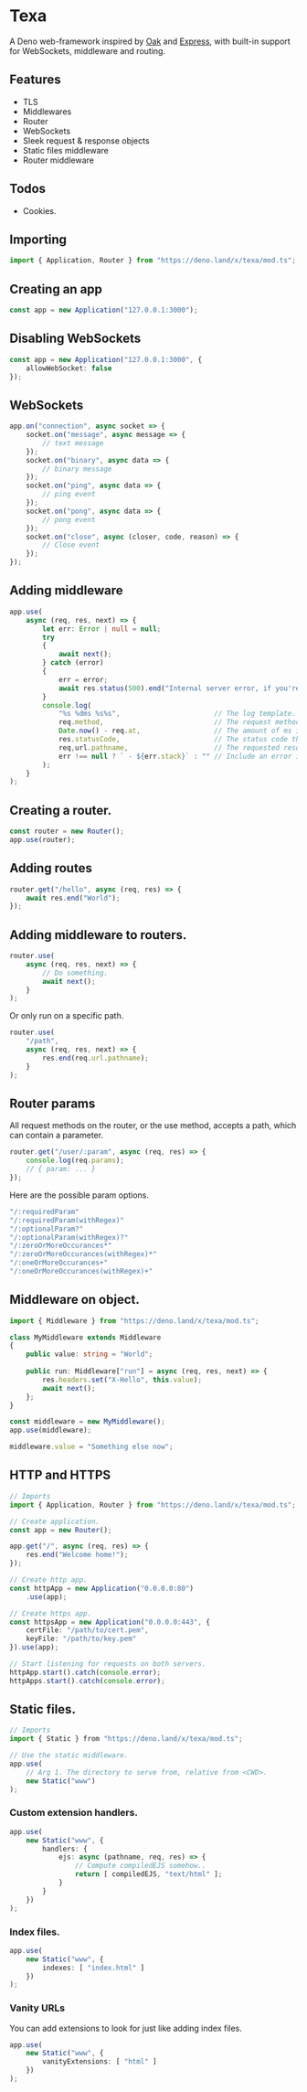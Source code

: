 # Texa

A Deno web-framework inspired by [Oak](https://deno.land/x/oak) and [Express](https://npmjs.com/package/express), with built-in support for WebSockets, middleware and routing.

## Features
- TLS
- Middlewares
- Router
- WebSockets
- Sleek request & response objects
- Static files middleware
- Router middleware

## Todos

- Cookies.

## Importing

```ts
import { Application, Router } from "https://deno.land/x/texa/mod.ts";
```

## Creating an app

```ts
const app = new Application("127.0.0.1:3000");
```

## Disabling WebSockets

```ts
const app = new Application("127.0.0.1:3000", {
	allowWebSocket: false
});
```

## WebSockets

```ts
app.on("connection", async socket => {
	socket.on("message", async message => {
		// text message
	});
	socket.on("binary", async data => {
		// binary message
	});
	socket.on("ping", async data => {
		// ping event
	});
	socket.on("pong", async data => {
		// pong event
	});
	socket.on("close", async (closer, code, reason) => {
		// Close event
	});
});
```

## Adding middleware

```ts
app.use(
	async (req, res, next) => {
		let err: Error | null = null;
		try
		{
			await next();
		} catch (error)
		{
			err = error;
			await res.status(500).end("Internal server error, if you're a developer you can check the server logs.");
		}
		console.log(
			"%s %dms %s%s",                       // The log template.
			req.method,                           // The request method.
			Date.now() - req.at,                  // The amount of ms it took from start to finish.
			res.statusCode,                       // The status code that was sent back.
			req,url.pathname,                     // The requested resource.
			err !== null ? ` - ${err.stack}` : "" // Include an error if an error occured.
		);
	}
);
```

## Creating a router.

```ts
const router = new Router();
app.use(router);
```

## Adding routes

```ts
router.get("/hello", async (req, res) => {
	await res.end("World");
});
```

## Adding middleware to routers.

```ts
router.use(
	async (req, res, next) => {
		// Do something.
		await next();
	}
);
```

Or only run on a specific path.

```ts
router.use(
	"/path",
	async (req, res, next) => {
		res.end(req.url.pathname);
	}
);
```

## Router params

All request methods on the router, or the use method, accepts a path, which can contain a parameter.

```ts
router.get("/user/:param", async (req, res) => {
	console.log(req.params);
	// { param: ... }
});
```

Here are the possible param options.
```ts
"/:requiredParam"
"/:requiredParam(withRegex)"
"/:optionalParam?"
"/:optionalParam(withRegex)?"
"/:zeroOrMoreOccurances*"
"/:zeroOrMoreOccurances(withRegex)*"
"/:oneOrMoreOccurances+"
"/:oneOrMoreOccurances(withRegex)+"
```

## Middleware on object.

```ts
import { Middleware } from "https://deno.land/x/texa/mod.ts";

class MyMiddleware extends Middleware
{
	public value: string = "World";
	
	public run: Middleware["run"] = async (req, res, next) => {
		res.headers.set("X-Hello", this.value);
		await next();
	};
}

const middleware = new MyMiddleware();
app.use(middleware);

middleware.value = "Something else now";
```

## HTTP and HTTPS

```ts
// Imports
import { Application, Router } from "https://deno.land/x/texa/mod.ts";

// Create application.
const app = new Router();

app.get("/", async (req, res) => {
	res.end("Welcome home!");
});

// Create http app.
const httpApp = new Application("0.0.0.0:80")
	.use(app);

// Create https app.
const httpsApp = new Application("0.0.0.0:443", {
	certFile: "/path/to/cert.pem",
	keyFile: "/path/to/key.pem"
}).use(app);

// Start listening for requests on both servers.
httpApp.start().catch(console.error);
httpApps.start().catch(console.error);
```

## Static files.

```ts
// Imports
import { Static } from "https://deno.land/x/texa/mod.ts";

// Use the static middleware.
app.use(
	// Arg 1. The directory to serve from, relative from <CWD>.
	new Static("www")
);
```

### Custom extension handlers.

```ts
app.use(
	new Static("www", {
		handlers: {
			ejs: async (pathname, req, res) => {
				// Compute compiledEJS somehow..
				return [ compiledEJS, "text/html" ];
			}
		}
	})
);
```

### Index files.

```ts
app.use(
	new Static("www", {
		indexes: [ "index.html" ]
	})
);
```

### Vanity URLs

You can add extensions to look for just like adding index files.

```ts
app.use(
	new Static("www", {
		vanityExtensions: [ "html" ]
	})
);
```
